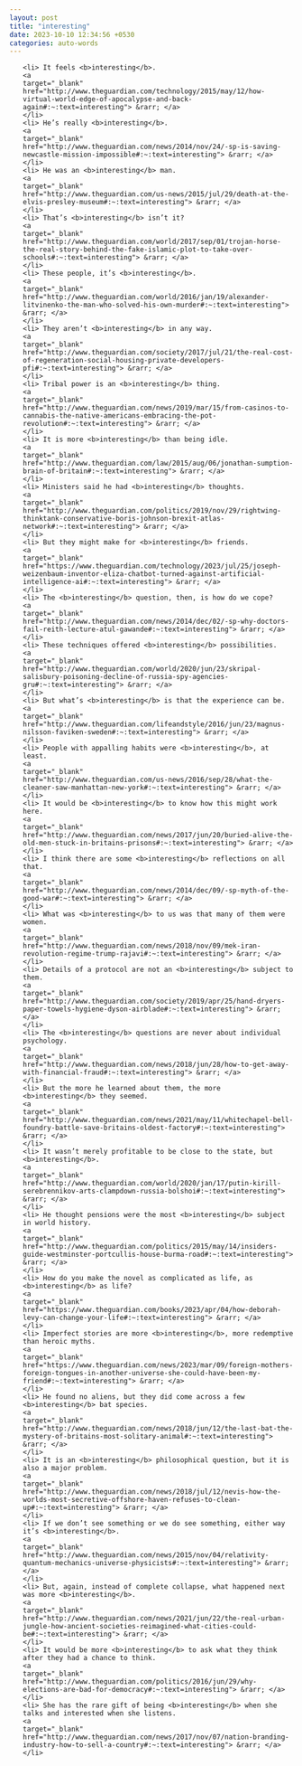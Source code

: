 ```yaml
---
layout: post
title: "interesting"
date: 2023-10-10 12:34:56 +0530
categories: auto-words
---
```

<ol>

    <li> It feels <b>interesting</b>.
    <a 
    target="_blank" 
    href="http://www.theguardian.com/technology/2015/may/12/how-virtual-world-edge-of-apocalypse-and-back-again#:~:text=interesting"> &rarr; </a>
    </li>
    <li> He’s really <b>interesting</b>.
    <a 
    target="_blank" 
    href="http://www.theguardian.com/news/2014/nov/24/-sp-is-saving-newcastle-mission-impossible#:~:text=interesting"> &rarr; </a>
    </li>
    <li> He was an <b>interesting</b> man.
    <a 
    target="_blank" 
    href="http://www.theguardian.com/us-news/2015/jul/29/death-at-the-elvis-presley-museum#:~:text=interesting"> &rarr; </a>
    </li>
    <li> That’s <b>interesting</b> isn’t it?
    <a 
    target="_blank" 
    href="http://www.theguardian.com/world/2017/sep/01/trojan-horse-the-real-story-behind-the-fake-islamic-plot-to-take-over-schools#:~:text=interesting"> &rarr; </a>
    </li>
    <li> These people, it’s <b>interesting</b>.
    <a 
    target="_blank" 
    href="http://www.theguardian.com/world/2016/jan/19/alexander-litvinenko-the-man-who-solved-his-own-murder#:~:text=interesting"> &rarr; </a>
    </li>
    <li> They aren’t <b>interesting</b> in any way.
    <a 
    target="_blank" 
    href="http://www.theguardian.com/society/2017/jul/21/the-real-cost-of-regeneration-social-housing-private-developers-pfi#:~:text=interesting"> &rarr; </a>
    </li>
    <li> Tribal power is an <b>interesting</b> thing.
    <a 
    target="_blank" 
    href="http://www.theguardian.com/news/2019/mar/15/from-casinos-to-cannabis-the-native-americans-embracing-the-pot-revolution#:~:text=interesting"> &rarr; </a>
    </li>
    <li> It is more <b>interesting</b> than being idle.
    <a 
    target="_blank" 
    href="http://www.theguardian.com/law/2015/aug/06/jonathan-sumption-brain-of-britain#:~:text=interesting"> &rarr; </a>
    </li>
    <li> Ministers said he had <b>interesting</b> thoughts.
    <a 
    target="_blank" 
    href="http://www.theguardian.com/politics/2019/nov/29/rightwing-thinktank-conservative-boris-johnson-brexit-atlas-network#:~:text=interesting"> &rarr; </a>
    </li>
    <li> But they might make for <b>interesting</b> friends.
    <a 
    target="_blank" 
    href="https://www.theguardian.com/technology/2023/jul/25/joseph-weizenbaum-inventor-eliza-chatbot-turned-against-artificial-intelligence-ai#:~:text=interesting"> &rarr; </a>
    </li>
    <li> The <b>interesting</b> question, then, is how do we cope?
    <a 
    target="_blank" 
    href="http://www.theguardian.com/news/2014/dec/02/-sp-why-doctors-fail-reith-lecture-atul-gawande#:~:text=interesting"> &rarr; </a>
    </li>
    <li> These techniques offered <b>interesting</b> possibilities.
    <a 
    target="_blank" 
    href="http://www.theguardian.com/world/2020/jun/23/skripal-salisbury-poisoning-decline-of-russia-spy-agencies-gru#:~:text=interesting"> &rarr; </a>
    </li>
    <li> But what’s <b>interesting</b> is that the experience can be.
    <a 
    target="_blank" 
    href="http://www.theguardian.com/lifeandstyle/2016/jun/23/magnus-nilsson-faviken-sweden#:~:text=interesting"> &rarr; </a>
    </li>
    <li> People with appalling habits were <b>interesting</b>, at least.
    <a 
    target="_blank" 
    href="http://www.theguardian.com/us-news/2016/sep/28/what-the-cleaner-saw-manhattan-new-york#:~:text=interesting"> &rarr; </a>
    </li>
    <li> It would be <b>interesting</b> to know how this might work here.
    <a 
    target="_blank" 
    href="http://www.theguardian.com/news/2017/jun/20/buried-alive-the-old-men-stuck-in-britains-prisons#:~:text=interesting"> &rarr; </a>
    </li>
    <li> I think there are some <b>interesting</b> reflections on all that.
    <a 
    target="_blank" 
    href="http://www.theguardian.com/news/2014/dec/09/-sp-myth-of-the-good-war#:~:text=interesting"> &rarr; </a>
    </li>
    <li> What was <b>interesting</b> to us was that many of them were women.
    <a 
    target="_blank" 
    href="http://www.theguardian.com/news/2018/nov/09/mek-iran-revolution-regime-trump-rajavi#:~:text=interesting"> &rarr; </a>
    </li>
    <li> Details of a protocol are not an <b>interesting</b> subject to them.
    <a 
    target="_blank" 
    href="http://www.theguardian.com/society/2019/apr/25/hand-dryers-paper-towels-hygiene-dyson-airblade#:~:text=interesting"> &rarr; </a>
    </li>
    <li> The <b>interesting</b> questions are never about individual psychology.
    <a 
    target="_blank" 
    href="http://www.theguardian.com/news/2018/jun/28/how-to-get-away-with-financial-fraud#:~:text=interesting"> &rarr; </a>
    </li>
    <li> But the more he learned about them, the more <b>interesting</b> they seemed.
    <a 
    target="_blank" 
    href="http://www.theguardian.com/news/2021/may/11/whitechapel-bell-foundry-battle-save-britains-oldest-factory#:~:text=interesting"> &rarr; </a>
    </li>
    <li> It wasn’t merely profitable to be close to the state, but <b>interesting</b>.
    <a 
    target="_blank" 
    href="http://www.theguardian.com/world/2020/jan/17/putin-kirill-serebrennikov-arts-clampdown-russia-bolshoi#:~:text=interesting"> &rarr; </a>
    </li>
    <li> He thought pensions were the most <b>interesting</b> subject in world history.
    <a 
    target="_blank" 
    href="http://www.theguardian.com/politics/2015/may/14/insiders-guide-westminster-portcullis-house-burma-road#:~:text=interesting"> &rarr; </a>
    </li>
    <li> How do you make the novel as complicated as life, as <b>interesting</b> as life?
    <a 
    target="_blank" 
    href="https://www.theguardian.com/books/2023/apr/04/how-deborah-levy-can-change-your-life#:~:text=interesting"> &rarr; </a>
    </li>
    <li> Imperfect stories are more <b>interesting</b>, more redemptive than heroic myths.
    <a 
    target="_blank" 
    href="https://www.theguardian.com/news/2023/mar/09/foreign-mothers-foreign-tongues-in-another-universe-she-could-have-been-my-friend#:~:text=interesting"> &rarr; </a>
    </li>
    <li> He found no aliens, but they did come across a few <b>interesting</b> bat species.
    <a 
    target="_blank" 
    href="http://www.theguardian.com/news/2018/jun/12/the-last-bat-the-mystery-of-britains-most-solitary-animal#:~:text=interesting"> &rarr; </a>
    </li>
    <li> It is an <b>interesting</b> philosophical question, but it is also a major problem.
    <a 
    target="_blank" 
    href="http://www.theguardian.com/news/2018/jul/12/nevis-how-the-worlds-most-secretive-offshore-haven-refuses-to-clean-up#:~:text=interesting"> &rarr; </a>
    </li>
    <li> If we don’t see something or we do see something, either way it’s <b>interesting</b>.
    <a 
    target="_blank" 
    href="http://www.theguardian.com/news/2015/nov/04/relativity-quantum-mechanics-universe-physicists#:~:text=interesting"> &rarr; </a>
    </li>
    <li> But, again, instead of complete collapse, what happened next was more <b>interesting</b>.
    <a 
    target="_blank" 
    href="http://www.theguardian.com/news/2021/jun/22/the-real-urban-jungle-how-ancient-societies-reimagined-what-cities-could-be#:~:text=interesting"> &rarr; </a>
    </li>
    <li> It would be more <b>interesting</b> to ask what they think after they had a chance to think.
    <a 
    target="_blank" 
    href="http://www.theguardian.com/politics/2016/jun/29/why-elections-are-bad-for-democracy#:~:text=interesting"> &rarr; </a>
    </li>
    <li> She has the rare gift of being <b>interesting</b> when she talks and interested when she listens.
    <a 
    target="_blank" 
    href="http://www.theguardian.com/news/2017/nov/07/nation-branding-industry-how-to-sell-a-country#:~:text=interesting"> &rarr; </a>
    </li>